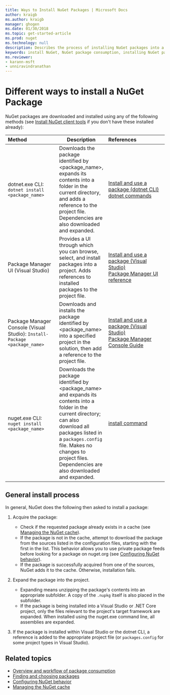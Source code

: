 ```yaml
---
title: Ways to Install NuGet Packages | Microsoft Docs
author: kraigb
ms.author: kraigb
manager: ghogen
ms.date: 01/30/2018
ms.topic: get-started-article
ms.prod: nuget
ms.technology: null
description: Describes the process of installing NuGet packages into a project, including what happens on disk and to applicable project files.
keywords: install NuGet, NuGet package consumption, installing NuGet packages, NuGet package references
ms.reviewer:
- karann-msft
- unniravindranathan
---
```


# Different ways to install a NuGet Package

NuGet packages are downloaded and installed using any of the following methods (see [Install NuGet client tools](../install-nuget-client-tools.md) if you don't have these installed already):

| Method&nbsp;&nbsp;&nbsp;&nbsp;&nbsp;&nbsp;&nbsp;&nbsp;&nbsp;&nbsp;&nbsp;&nbsp;&nbsp;&nbsp;&nbsp;&nbsp;&nbsp;&nbsp;&nbsp;&nbsp; | Description | References&nbsp;&nbsp;&nbsp;&nbsp;&nbsp;&nbsp;&nbsp;&nbsp;&nbsp;&nbsp;&nbsp;&nbsp;&nbsp;&nbsp;&nbsp;&nbsp;&nbsp;&nbsp;&nbsp;&nbsp; |
| --- | --- | --- |
| dotnet.exe CLI: `dotnet install <package_name>` | Downloads the package identified by \<package_name\>, expands its contents into a folder in the current directory, and adds a reference to the project file. Dependencies are also downloaded and expanded. | [Install and use a package (dotnet CLI)](../quickstart/install-and-use-a-package-using-the-dotnet-cli.md)<br/>[dotnet commands](../tools/dotnet-commands.md) |
| Package Manager UI (Visual Studio) | Provides a UI through which you can browse, select, and install packages into a project. Adds references to installed packages to the project file. | [Install and use a package (Visual Studio)](../quickstart/install-and-use-a-package-in-visual-studio.md)<br/>[Package Manager UI reference](../tools/package-manager-ui.md) |
| Package Manager Console (Visual Studio): `Install-Package <package_name>` | Downloads and installs the package identified by \<package_name\> into a specified project in the solution, then add a reference to the project file. | [Install and use a package (Visual Studio)](../quickstart/install-and-use-a-package-in-visual-studio.md)<br/>[Package Manager Console Guide](../tools/package-manager-console.md)  |
| nuget.exe CLI: `nuget install <package_name>` | Downloads the package identified by \<package_name\> and expands its contents into a folder in the current directory; can also download all packages listed in a `packages.config` file. Makes no changes to project files. Dependencies are also downloaded and expanded. | [install command](../tools/cli-ref-install.md) |

## General install process

In general, NuGet does the following then asked to install a package:

1. Acquire the package:
    - Check if the requested package already exists in a cache (see [Managing the NuGet cache](managing-the-nuget-cache.md)).
    - If the package is not in the cache, attempt to download the package from the sources listed in the configuration files, starting with the first in the list. This behavior allows you to use private package feeds before looking for a package on nuget.org (see [Configuring NuGet behavior](configuring-nuget-behavior.md)).
    - If the package is successfully acquired from one of the sources, NuGet adds it to the cache. Otherwise, installation fails.

1. Expand the package into the project.
    - Expanding means unzipping the package's contents into an appropriate subfolder. A copy of the `.nupkg` itself is also placed in the subfolder.
    - If the package is being installed into a Visual Studio or .NET Core project, only the files relevant to the project's target framework are expanded. When installed using the nuget.exe command line, all assemblies are expanded.

1. If the package is installed within Visual Studio or the dotnet CLI, a reference is added to the appropriate project file (or `packages.config` for some project types in Visual Studio).

## Related topics

- [Overview and workflow of package consumption](../consume-packages/overview-and-workflow.md)
- [Finding and choosing packages](../consume-packages/finding-and-choosing-packages.md)
- [Configuring NuGet behavior](../consume-packages/configuring-nuget-behavior.md)
- [Managing the NuGet cache](managing-the-nuget-cache.md)
